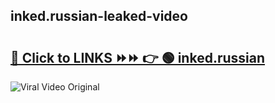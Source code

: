 
 ## inked.russian-leaked-video 

# <h2><a href="https://clipsfans.com/inked.russian&ref=git">🔗 Click to LINKS ⏩⏩ 👉 🟢 inked.russian </a></h2>

<a href="https://clipsfans.com/inked.russian&ref=git" rel="nofollow" data-target="animated-image.originalLink"><img src="https://i.ibb.co.com/xMMVF88/686577567.gif" alt="Viral Video Original" style="max-width: 100%; display: inline-block;" data-target="animated-image.originalImage"></a>
